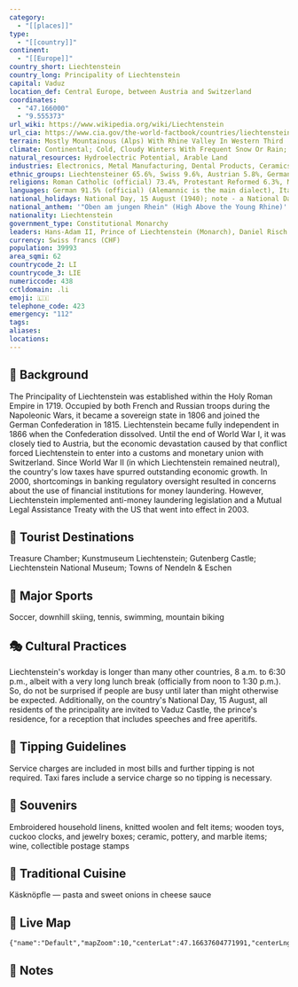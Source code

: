 ```yaml
---
category:
  - "[[places]]"
type:
  - "[[country]]"
continent:
  - "[[Europe]]"
country_short: Liechtenstein
country_long: Principality of Liechtenstein
capital: Vaduz
location_def: Central Europe, between Austria and Switzerland
coordinates:
  - "47.166000"
  - "9.555373"
url_wiki: https://www.wikipedia.org/wiki/Liechtenstein
url_cia: https://www.cia.gov/the-world-factbook/countries/liechtenstein/
terrain: Mostly Mountainous (Alps) With Rhine Valley In Western Third
climate: Continental; Cold, Cloudy Winters With Frequent Snow Or Rain; Cool To Moderately Warm, Cloudy, Humid Summers
natural_resources: Hydroelectric Potential, Arable Land
industries: Electronics, Metal Manufacturing, Dental Products, Ceramics, Pharmaceuticals, Food Products, Precision Instruments, Tourism, Optical Instruments
ethnic_groups: Liechtensteiner 65.6%, Swiss 9.6%, Austrian 5.8%, German 4.5%, Italian 3.1%, other 11.4% (2021 est.)
religions: Roman Catholic (official) 73.4%, Protestant Reformed 6.3%, Muslim 5.9%, Christian Orthodox 1.3%, Lutheran 1.2%, other Protestant 0.7%, other Christian 0.3%, other 0.8%, none 7%, unspecified 3.3% (2015 est.)
languages: German 91.5% (official) (Alemannic is the main dialect), Italian 1.5%, Turkish 1.3%, Portuguese 1.1%, other 4.6% (2015 est.)
national_holidays: National Day, 15 August (1940); note - a National Day was originally established in 1940 to combine celebrations for the Feast of the Assumption (15 August) with those honoring the birthday of former Prince FRANZ JOSEF II (1906-1989) whose birth fell on 16 August; after the prince's death, National Day became the official national holiday by law in 1990
national_anthem: '"Oben am jungen Rhein" (High Above the Young Rhine)'
nationality: Liechtenstein
government_type: Constitutional Monarchy
leaders: Hans-Adam II, Prince of Liechtenstein (Monarch), Daniel Risch (Prime minister)
currency: Swiss francs (CHF)
population: 39993
area_sqmi: 62
countrycode_2: LI
countrycode_3: LIE
numericcode: 438
cctldomain: .li
emoji: 🇱🇮
telephone_code: 423
emergency: "112"
tags: 
aliases: 
locations:
---
```

## 🌱 Background
The Principality of Liechtenstein was established within the Holy Roman Empire in 1719. Occupied by both French and Russian troops during the Napoleonic Wars, it became a sovereign state in 1806 and joined the German Confederation in 1815. Liechtenstein became fully independent in 1866 when the Confederation dissolved. Until the end of World War I, it was closely tied to Austria, but the economic devastation caused by that conflict forced Liechtenstein to enter into a customs and monetary union with Switzerland. Since World War II (in which Liechtenstein remained neutral), the country's low taxes have spurred outstanding economic growth. In 2000, shortcomings in banking regulatory oversight resulted in concerns about the use of financial institutions for money laundering. However, Liechtenstein implemented anti-money laundering legislation and a Mutual Legal Assistance Treaty with the US that went into effect in 2003.

## 📌 Tourist Destinations
Treasure Chamber; Kunstmuseum Liechtenstein; Gutenberg Castle; Liechtenstein National Museum; Towns of Nendeln & Eschen

## 🥇 Major Sports
Soccer, downhill skiing, tennis, swimming, mountain biking

## 🎭 Cultural Practices
Liechtenstein's workday is longer than many other countries, 8 a.m. to 6:30 p.m., albeit with a very long lunch break (officially from noon to 1:30 p.m.). So, do not be surprised if people are busy until later than might otherwise be expected. Additionally, on the country's National Day, 15 August, all residents of the principality are invited to Vaduz Castle, the prince's residence, for a reception that includes speeches and free aperitifs.

## 🫰 Tipping Guidelines
Service charges are included in most bills and further tipping is not required. Taxi fares include a service charge so no tipping is necessary.

## 🎁 Souvenirs
Embroidered household linens, knitted woolen and felt items; wooden toys, cuckoo clocks, and jewelry boxes; ceramic, pottery, and marble items; wine, collectible postage stamps

## 🍲 Traditional Cuisine
Käsknöpfle — pasta and sweet onions in cheese sauce

## 📡 Live Map
```mapview
{"name":"Default","mapZoom":10,"centerLat":47.16637604771991,"centerLng":9.531323411357546,"query":"","chosenMapSource":0}
```

## 📒 Notes

